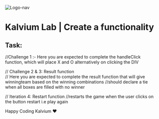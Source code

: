 ![Logo-nav](https://s3.ap-south-1.amazonaws.com/kalvi-education.github.io/front-end-web-development/Kalvium-Logo.png)

# Kalvium Lab | Create a functionality

## Task:

//Challenge 1 :- Here you are expected to complete the handleClick function, which will place X and O alternatively on clicking the DIV


//  Challenge 2 & 3: Result function   
// Here you are expected to complete the result function that will give winningteam based on the winning combinations
//should declare a tie when all boxes are filled with no winner

// Iteration 4: Restart function
//restarts the game when the user clicks on the button restart i.e play again


Happy Coding Kalvium ❤️

